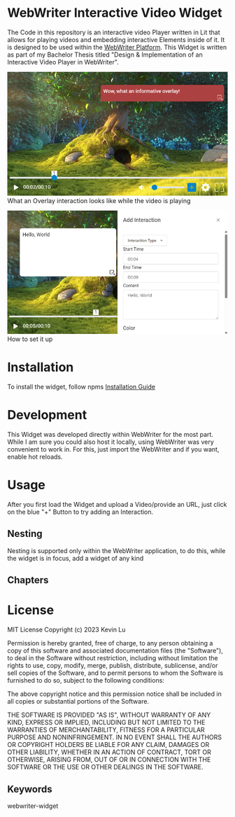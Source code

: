 # WebWriter Interactive Video Widget
The Code in this repository is an interactive video Player written in Lit that allows for playing videos and embedding interactive Elements inside of it. It is designed to be used within the [WebWriter Platform](https://webwriter.app/).
This Widget is written as part of my Bachelor Thesis titled "Design & Implementation of an Interactive Video Player in WebWriter".

![An Overlay interaction](https://github.com/tarikvural/interactive-video/blob/main/overlay%20interaction.png?raw=true)  
What an Overlay interaction looks like while the video is playing

![Setting an interaction up](https://github.com/tarikvural/interactive-video/blob/main/overlay%20interaction%20settings.png?raw=true)  
How to set it up
# Installation
To install the widget, follow npms [Installation Guide](https://docs.npmjs.com/cli/v6/commands/npm-install)

# Development
This Widget was developed directly within WebWriter for the most part. While I am sure you could also host it locally, using WebWriter was very convenient to work in. For this, just import the WebWriter and if you want, enable hot reloads.

# Usage
After you first load the Widget and upload a Video/provide an URL, just click on the blue "+" Button to try adding an Interaction.

## Nesting
Nesting is supported only within the WebWriter application, to do this, while the widget is in focus, add a widget of any kind

## Chapters 


# License

MIT License Copyright (c) 2023 Kevin Lu

Permission is hereby granted, free of charge, to any person obtaining a copy of this software and associated documentation files (the "Software"), to deal in the Software without restriction, including without limitation the rights to use, copy, modify, merge, publish, distribute, sublicense, and/or sell copies of the Software, and to permit persons to whom the Software is furnished to do so, subject to the following conditions:

The above copyright notice and this permission notice shall be included in all copies or substantial portions of the Software.

THE SOFTWARE IS PROVIDED "AS IS", WITHOUT WARRANTY OF ANY KIND, EXPRESS OR IMPLIED, INCLUDING BUT NOT LIMITED TO THE WARRANTIES OF MERCHANTABILITY, FITNESS FOR A PARTICULAR PURPOSE AND NONINFRINGEMENT. IN NO EVENT SHALL THE AUTHORS OR COPYRIGHT HOLDERS BE LIABLE FOR ANY CLAIM, DAMAGES OR OTHER LIABILITY, WHETHER IN AN ACTION OF CONTRACT, TORT OR OTHERWISE, ARISING FROM, OUT OF OR IN CONNECTION WITH THE SOFTWARE OR THE USE OR OTHER DEALINGS IN THE SOFTWARE.

## Keywords
webwriter-widget
